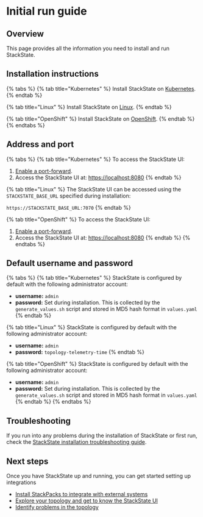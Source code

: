

# Initial run guide

## Overview

This page provides all the information you need to install and run StackState.

## Installation instructions

{% tabs %}
{% tab title="Kubernetes" %}
Install StackState on [Kubernetes](kubernetes_install/).
{% endtab %}

{% tab title="Linux" %}
Install StackState on [Linux](linux_install/).
{% endtab %}

{% tab title="OpenShift" %}
Install StackState on [OpenShift](openshift_install.md).
{% endtab %}
{% endtabs %}

## Address and port

{% tabs %}
{% tab title="Kubernetes" %}
To access the StackState UI:

1. [Enable a port-forward](kubernetes_install/install_stackstate.md#access-the-stackstate-ui).
2. Access the StackState UI at: [https://localhost:8080](https://localhost:8080)
{% endtab %}

{% tab title="Linux" %}
The StackState UI can be accessed using the `STACKSTATE_BASE_URL` specified during installation:

`https://STACKSTATE_BASE_URL:7070`
{% endtab %}

{% tab title="OpenShift" %}
To access the StackState UI:

1. [Enable a port-forward](openshift_install.md#access-the-stackstate-ui).
2. Access the StackState UI at: [https://localhost:8080](https://localhost:8080)
{% endtab %}
{% endtabs %}

## Default username and password

{% tabs %}
{% tab title="Kubernetes" %}
StackState is configured by default with the following administrator account:

* **username:** `admin`
* **password:** Set during installation. This is collected by the `generate_values.sh` script and stored in MD5 hash format in `values.yaml`
{% endtab %}

{% tab title="Linux" %}
StackState is configured by default with the following administrator account:

* **username:** `admin`
* **password:** `topology-telemetry-time`
{% endtab %}

{% tab title="OpenShift" %}
StackState is configured by default with the following administrator account:

* **username:** `admin`
* **password:** Set during installation. This is collected by the `generate_values.sh` script and stored in MD5 hash format in `values.yaml`
{% endtab %}
{% endtabs %}

## Troubleshooting

If you run into any problems during the installation of StackState or first run, check the [StackState installation troubleshooting guide](troubleshooting.md).

## Next steps

Once you have StackState up and running, you can get started setting up integrations

* [Install StackPacks to integrate with external systems](../../stackpacks/about-stackpacks.md)
* [Explore your topology and get to know the StackState UI](../../use/stackstate-ui/explore_mode.md)
* [Identify problems in the topology](../../use/problem-analysis/about-problems.md)


